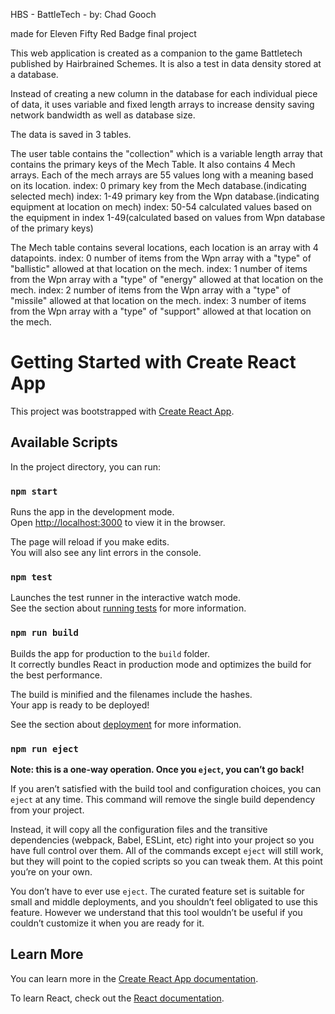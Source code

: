 HBS - BattleTech - by: Chad Gooch

made for Eleven Fifty Red Badge final project

This web application is created as a companion to the game Battletech published by Hairbrained Schemes.  It is also a test in data density stored at a database.

Instead of creating a new column in the database for each individual piece of data, it uses variable and fixed length arrays to increase density saving network bandwidth as well as database size. 

The data is saved in 3 tables.

The user table contains the "collection" which is a variable length array that contains the primary keys of the Mech Table.  It also contains 4 Mech arrays.  Each of the mech arrays are 55 values long with a meaning based on its location.
index: 0        primary key from the Mech database.(indicating selected mech)
index: 1-49     primary key from the Wpn database.(indicating equipment at location on mech)
index: 50-54    calculated values based on the equipment in index 1-49(calculated based on values from Wpn database of the primary keys)

The Mech table contains several locations, each location is an array with 4 datapoints.
index: 0        number of items from the Wpn array with a "type" of "ballistic" allowed at that location on the mech.
index: 1        number of items from the Wpn array with a "type" of "energy" allowed at that location on the mech.
index: 2        number of items from the Wpn array with a "type" of "missile" allowed at that location on the mech.
index: 3        number of items from the Wpn array with a "type" of "support" allowed at that location on the mech.



# Getting Started with Create React App

This project was bootstrapped with [Create React App](https://github.com/facebook/create-react-app).

## Available Scripts

In the project directory, you can run:

### `npm start`

Runs the app in the development mode.\
Open [http://localhost:3000](http://localhost:3000) to view it in the browser.

The page will reload if you make edits.\
You will also see any lint errors in the console.

### `npm test`

Launches the test runner in the interactive watch mode.\
See the section about [running tests](https://facebook.github.io/create-react-app/docs/running-tests) for more information.

### `npm run build`

Builds the app for production to the `build` folder.\
It correctly bundles React in production mode and optimizes the build for the best performance.

The build is minified and the filenames include the hashes.\
Your app is ready to be deployed!

See the section about [deployment](https://facebook.github.io/create-react-app/docs/deployment) for more information.

### `npm run eject`

**Note: this is a one-way operation. Once you `eject`, you can’t go back!**

If you aren’t satisfied with the build tool and configuration choices, you can `eject` at any time. This command will remove the single build dependency from your project.

Instead, it will copy all the configuration files and the transitive dependencies (webpack, Babel, ESLint, etc) right into your project so you have full control over them. All of the commands except `eject` will still work, but they will point to the copied scripts so you can tweak them. At this point you’re on your own.

You don’t have to ever use `eject`. The curated feature set is suitable for small and middle deployments, and you shouldn’t feel obligated to use this feature. However we understand that this tool wouldn’t be useful if you couldn’t customize it when you are ready for it.

## Learn More

You can learn more in the [Create React App documentation](https://facebook.github.io/create-react-app/docs/getting-started).

To learn React, check out the [React documentation](https://reactjs.org/).
